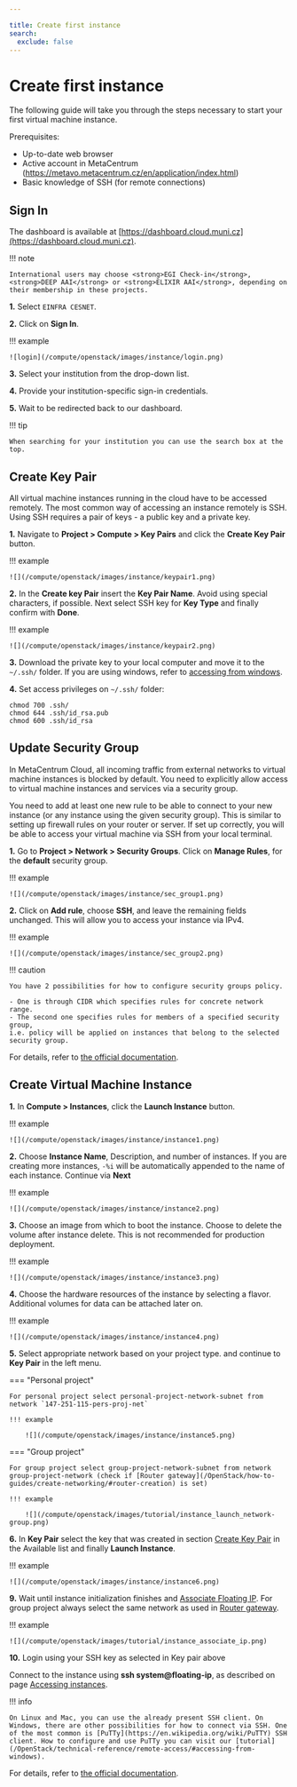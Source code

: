 ```yaml
---

title: Create first instance
search:
  exclude: false
---
```


<style>
  img[alt=login] { height: 300px; }
</style>

# Create first instance

The following guide will take you through the steps necessary to start your first virtual machine instance.

Prerequisites:

* Up-to-date web browser
* Active account in MetaCentrum (https://metavo.metacentrum.cz/en/application/index.html)
* Basic knowledge of SSH (for remote connections)

## Sign In

The dashboard is available at [https://dashboard.cloud.muni.cz](https://dashboard.cloud.muni.cz).

!!! note

    International users may choose <strong>EGI Check-in</strong>, <strong>DEEP AAI</strong> or <strong>ELIXIR AAI</strong>, depending on their membership in these projects.


__1.__ Select `EINFRA CESNET`.

__2.__ Click on **Sign In**.

!!! example

    ![login](/compute/openstack/images/instance/login.png)


__3.__ Select your institution from the drop-down list.

__4.__ Provide your institution-specific sign-in credentials.

__5.__ Wait to be redirected back to our dashboard.



!!! tip

    When searching for your institution you can use the search box at the top.

## Create Key Pair

All virtual machine instances running in the cloud have to be accessed remotely. The most common way of accessing
an instance remotely is SSH. Using SSH requires a pair of keys - a public key and a private key.

__1.__ Navigate to **Project &gt; Compute &gt; Key Pairs** and click the **Create Key Pair** button.

!!! example

    ![](/compute/openstack/images/instance/keypair1.png)

__2.__ In the **Create key Pair** insert the **Key Pair Name**. Avoid using special characters, if possible. Next select SSH key for **Key Type** and finally confirm with **Done**.

!!! example

    ![](/compute/openstack/images/instance/keypair2.png)

__3.__ Download the private key to your local computer and move it to the `~/.ssh/` folder. If you are using windows, refer to [accessing from windows](/OpenStack/technical-reference/remote-access/#accessing-from-windows).

__4.__ Set access privileges on `~/.ssh/` folder:

```
chmod 700 .ssh/
chmod 644 .ssh/id_rsa.pub
chmod 600 .ssh/id_rsa
```

## Update Security Group

In MetaCentrum Cloud, all incoming traffic from external networks to virtual machine instances is blocked by default.
You need to explicitly allow access to virtual machine instances and services via a security group.

You need to add at least one new rule to be able to connect to your new instance (or any instance using the given security group).
This is similar to setting up firewall rules on your router or server. If set up correctly, you will be able to access
your virtual machine via SSH from your local terminal.

__1.__ Go to **Project &gt;  Network &gt; Security Groups**. Click on **Manage Rules**, for the **default** security group.

!!! example

    ![](/compute/openstack/images/instance/sec_group1.png)

__2.__ Click on **Add rule**, choose **SSH**, and leave the remaining fields unchanged.
   This will allow you to access your instance via IPv4.

!!! example

    ![](/compute/openstack/images/instance/sec_group2.png)

!!! caution

    You have 2 possibilities for how to configure security groups policy.

    - One is through CIDR which specifies rules for concrete network range.
    - The second one specifies rules for members of a specified security group,
    i.e. policy will be applied on instances that belong to the selected security group.

For details, refer to [the official documentation](https://docs.openstack.org/horizon/train/user/configure-access-and-security-for-instances.html).

## Create Virtual Machine Instance

__1.__ In **Compute &gt; Instances**, click the **Launch Instance** button.

!!! example

    ![](/compute/openstack/images/instance/instance1.png)

__2.__ Choose **Instance Name**, Description, and number of instances.
   If you are creating more instances, `-%i` will be automatically appended to the name of each instance. Continue via **Next**

!!! example

    ![](/compute/openstack/images/instance/instance2.png)

__3.__ Choose an image from which to boot the instance. Choose to delete the volume after instance delete. This is not recommended for production deployment.

!!! example

    ![](/compute/openstack/images/instance/instance3.png)

__4.__ Choose the hardware resources of the instance by selecting a flavor. Additional volumes for data can be attached later on.

!!! example

    ![](/compute/openstack/images/instance/instance4.png)

__5.__ Select appropriate network based on your project type. and continue to **Key Pair** in the left menu.

=== "Personal project"

    For personal project select personal-project-network-subnet from network `147-251-115-pers-proj-net`

    !!! example

        ![](/compute/openstack/images/instance/instance5.png)

=== "Group project"

    For group project select group-project-network-subnet from network group-project-network (check if [Router gateway](/OpenStack/how-to-guides/create-networking/#router-creation) is set)

    !!! example

        ![](/compute/openstack/images/tutorial/instance_launch_network-group.png)

__6.__ In **Key Pair** select the key that was created in section [Create Key Pair](#create-key-pair) in the Available list and finally **Launch Instance**.

!!! example

    ![](/compute/openstack/images/instance/instance6.png)

__9.__ Wait until instance initialization finishes and
[Associate Floating IP](/OpenStack/how-to-guides/allocating-floating-ips/#allocation-and-assignment-of-fip).
For group project always select the same network as used in
[Router gateway](/OpenStack/how-to-guides/create-networking/#router-creation).

!!! example

    ![](/compute/openstack/images/tutorial/instance_associate_ip.png)

__10.__ Login using your SSH key as selected in Key pair above

Connect to the instance using **ssh system@floating-ip**, as described on page [Accessing instances](/OpenStack/how-to-guides/accessing-instances/).


!!! info

    On Linux and Mac, you can use the already present SSH client. On Windows, there are other possibilities for how to connect via SSH. One of the most common is [PuTTy](https://en.wikipedia.org/wiki/PuTTY) SSH client. How to configure and use PuTTy you can visit our [tutorial](/OpenStack/technical-reference/remote-access/#accessing-from-windows).

For details, refer to [the official documentation](https://docs.openstack.org/horizon/train/user/launch-instances.html).
